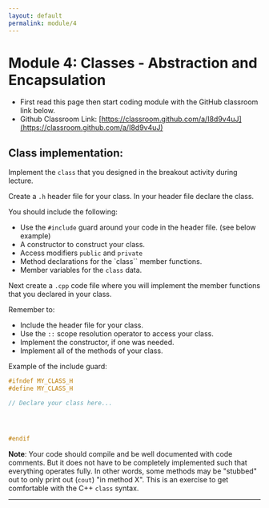 ```yaml
---
layout: default
permalink: module/4
---
```


# Module 4: Classes - Abstraction and Encapsulation

* First read this page then start coding module with the GitHub classroom link below.
* Github Classroom Link: [https://classroom.github.com/a/I8d9v4uJ](https://classroom.github.com/a/I8d9v4uJ)


## Class implementation:

Implement the `class` that you designed in the breakout activity during lecture. 

Create a `.h` header file for your class. In your header file declare the class. 

You should include the following:
- Use the `#include` guard around your code in the header file. (see below example)
- A constructor to construct your class.
- Access modifiers `public` and `private`
- Method declarations for the `class`` member functions.
- Member variables for the `class` data.


Next create a `.cpp` code file where you will implement the member functions that you declared in your class.

Remember to:
- Include the header file for your class.
- Use the `::` scope resolution operator to access your class.
- Implement the constructor, if one was needed.
- Implement all of the methods of your class.


Example of the include guard:
```c++
#ifndef MY_CLASS_H
#define MY_CLASS_H

// Declare your class here...




#endif
```

**Note**: Your code should compile and be well documented with code comments. But it does not have to be completely implemented such that everything operates fully.  In other words, some methods may be "stubbed" out to only print out (`cout`) "in method X".  This is an exercise to get comfortable with the C++ `class` syntax.

---
